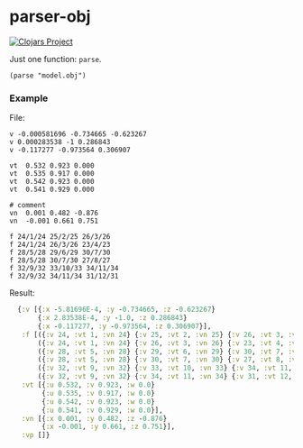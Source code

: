 # parser-obj

[![Clojars Project](https://img.shields.io/clojars/v/com.vssekorin/parser-obj.svg)](https://clojars.org/com.vssekorin/parser-obj)

Just one function: `parse`.

`(parse "model.obj")`

### Example

File:
```text
v -0.000581696 -0.734665 -0.623267
v 0.000283538 -1 0.286843
v -0.117277 -0.973564 0.306907

vt  0.532 0.923 0.000
vt  0.535 0.917 0.000
vt  0.542 0.923 0.000
vt  0.541 0.929 0.000

# comment
vn  0.001 0.482 -0.876
vn  -0.001 0.661 0.751

f 24/1/24 25/2/25 26/3/26
f 24/1/24 26/3/26 23/4/23
f 28/5/28 29/6/29 30/7/30
f 28/5/28 30/7/30 27/8/27
f 32/9/32 33/10/33 34/11/34
f 32/9/32 34/11/34 31/12/31
```

Result:

```clojure
  {:v [{:x -5.81696E-4, :y -0.734665, :z -0.623267}
       {:x 2.83538E-4, :y -1.0, :z 0.286843}
       {:x -0.117277, :y -0.973564, :z 0.306907}],
   :f [({:v 24, :vt 1, :vn 24} {:v 25, :vt 2, :vn 25} {:v 26, :vt 3, :vn 26})
       ({:v 24, :vt 1, :vn 24} {:v 26, :vt 3, :vn 26} {:v 23, :vt 4, :vn 23})
       ({:v 28, :vt 5, :vn 28} {:v 29, :vt 6, :vn 29} {:v 30, :vt 7, :vn 30})
       ({:v 28, :vt 5, :vn 28} {:v 30, :vt 7, :vn 30} {:v 27, :vt 8, :vn 27})
       ({:v 32, :vt 9, :vn 32} {:v 33, :vt 10, :vn 33} {:v 34, :vt 11, :vn 34})
       ({:v 32, :vt 9, :vn 32} {:v 34, :vt 11, :vn 34} {:v 31, :vt 12, :vn 31})],
   :vt [{:u 0.532, :v 0.923, :w 0.0}
        {:u 0.535, :v 0.917, :w 0.0}
        {:u 0.542, :v 0.923, :w 0.0}
        {:u 0.541, :v 0.929, :w 0.0}],
   :vn [{:x 0.001, :y 0.482, :z -0.876}
        {:x -0.001, :y 0.661, :z 0.751}],
   :vp []}
```
